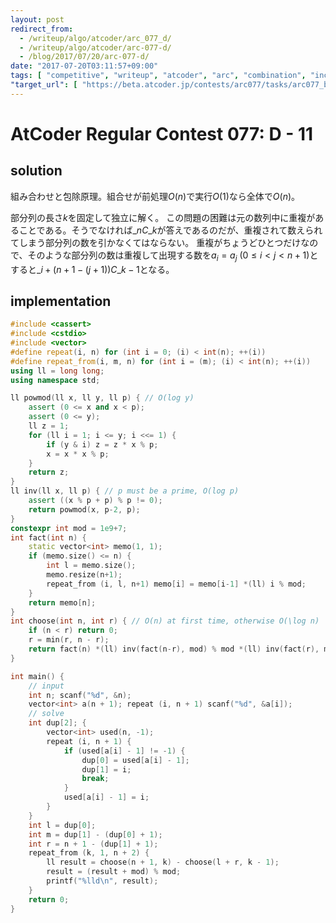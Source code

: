 ```yaml
---
layout: post
redirect_from:
  - /writeup/algo/atcoder/arc_077_d/
  - /writeup/algo/atcoder/arc-077-d/
  - /blog/2017/07/20/arc-077-d/
date: "2017-07-20T03:11:57+09:00"
tags: [ "competitive", "writeup", "atcoder", "arc", "combination", "inclusion-exclusion-principle" ]
"target_url": [ "https://beta.atcoder.jp/contests/arc077/tasks/arc077_b" ]
---
```


# AtCoder Regular Contest 077: D - 11

## solution

組み合わせと包除原理。組合せが前処理$O(n)$で実行$O(1)$なら全体で$O(n)$。

部分列の長さ$k$を固定して独立に解く。
この問題の困難は元の数列中に重複があることである。そうでなければ${}\_nC\_k$が答えであるのだが、重複されて数えられてしまう部分列の数を引かなくてはならない。
重複がちょうどひとつだけなので、そのような部分列の数は重複して出現する数を$a_i = a_j$ ($0 \le i \lt j \lt n + 1$)とすると${}\_{i + (n + 1 - (j + 1))}C\_{k - 1}$となる。

## implementation

``` c++
#include <cassert>
#include <cstdio>
#include <vector>
#define repeat(i, n) for (int i = 0; (i) < int(n); ++(i))
#define repeat_from(i, m, n) for (int i = (m); (i) < int(n); ++(i))
using ll = long long;
using namespace std;

ll powmod(ll x, ll y, ll p) { // O(log y)
    assert (0 <= x and x < p);
    assert (0 <= y);
    ll z = 1;
    for (ll i = 1; i <= y; i <<= 1) {
        if (y & i) z = z * x % p;
        x = x * x % p;
    }
    return z;
}
ll inv(ll x, ll p) { // p must be a prime, O(log p)
    assert ((x % p + p) % p != 0);
    return powmod(x, p-2, p);
}
constexpr int mod = 1e9+7;
int fact(int n) {
    static vector<int> memo(1, 1);
    if (memo.size() <= n) {
        int l = memo.size();
        memo.resize(n+1);
        repeat_from (i, l, n+1) memo[i] = memo[i-1] *(ll) i % mod;
    }
    return memo[n];
}
int choose(int n, int r) { // O(n) at first time, otherwise O(\log n)
    if (n < r) return 0;
    r = min(r, n - r);
    return fact(n) *(ll) inv(fact(n-r), mod) % mod *(ll) inv(fact(r), mod) % mod;
}

int main() {
    // input
    int n; scanf("%d", &n);
    vector<int> a(n + 1); repeat (i, n + 1) scanf("%d", &a[i]);
    // solve
    int dup[2]; {
        vector<int> used(n, -1);
        repeat (i, n + 1) {
            if (used[a[i] - 1] != -1) {
                dup[0] = used[a[i] - 1];
                dup[1] = i;
                break;
            }
            used[a[i] - 1] = i;
        }
    }
    int l = dup[0];
    int m = dup[1] - (dup[0] + 1);
    int r = n + 1 - (dup[1] + 1);
    repeat_from (k, 1, n + 2) {
        ll result = choose(n + 1, k) - choose(l + r, k - 1);
        result = (result + mod) % mod;
        printf("%lld\n", result);
    }
    return 0;
}
```
